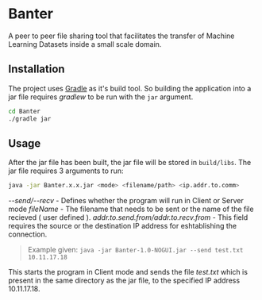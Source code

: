 # Banter
A peer to peer file sharing tool that facilitates the transfer of Machine Learning Datasets inside a small scale domain.

## Installation
The project uses [Gradle](https://gradle.org/) as it's build tool. So building the application into a jar file requires *gradlew* to be run with the `jar` argument.

```bash
cd Banter
./gradle jar
```
## Usage
After the jar file has been built, the jar file will be stored in `build/libs`. The jar file requires 3 arguments to run:

```bash
java -jar Banter.x.x.jar <mode> <filename/path> <ip.addr.to.comm>
```
*--send/--recv* - Defines whether the program will run in Client or Server mode
*fileName* - The filename that needs to be sent or the name of the file recieved ( user defined ).
*addr.to.send.from/addr.to.recv.from* - This field requires the source or the destination IP address for eshtablishing the connection.

> Example given:
`java -jar Banter-1.0-NOGUI.jar --send test.txt 10.11.17.18`

This starts the program in Client mode and sends the file *test.txt* which is present in the same directory as the jar file, to the specified IP address 10.11.17.18.

